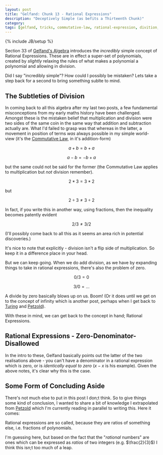 ```yaml
---
layout: post
title: "Gelfand: Chunk 13 - Rational Expressions"
description: "Deceptively Simple (as befits a Thirteenth Chunk)"
category: 
tags: [gelfand, tricks, commutative-law, rational-expression, divition, polynomials]
---
```

{% include JB/setup %}

Section 33 of [Gelfand's Algebra](https://www.amazon.co.uk/Algebra-I-M-Gelfand/dp/0817636773) introduces the _incredibly_ simple concept of Rational Expressions.  These are in effect a super-set of polynomials, created by _slightly_ relaxing the rules of what makes a polynomial a polynomial and allowing in division.

Did I say "incredibly simple"? How could I possibly be mistaken? Lets take a step back for a second to bring something sublte to mind.

## The Subtleties of Division
In coming back to all this algebra after my last two posts, a few fundamental misconceptions from my early maths history have been challenged.  Amongst these is the mistaken belief that multiplication and division were two sides of the same coin in the same way that addition and subtraction actually are.  What I'd failed to grasp was that whereas in the latter, a movement in position of terms _was_ always possible in my simple world-view (it's the [Commutative Law](https://andrewharmellaw.github.io/2016/11/23/gelfands-algebra-chunk-2-commutative-associative-and-distributive-laws), in it's addition-form) 

$$ a + b = b + a $$

$$ a - b = -b + a $$

but the same could not be said for the former (the Commutative Law applies to multiplication but _not_ division remember).

$$ 2 * 3 = 3 * 2 $$

but

$$ 2 \div 3 \ne 3 \div 2$$

In fact, if you write this in another way, using fractions, then the inequality becomes patently evident

$$ 2 / 3 \ne 3 / 2$$

(I'll possibly come back to all this as it seems an area rich in potential discoveries.)

It's nice to note that explicitly - division isn't a flip side of multiplication.  So keep it in a difference place in your head.

But we can keep going.  When we do add division, as we have by expanding things to take in rational expressions, there's also the problem of zero.

$$ 0 / 3 = 0 $$

$$ 3/0 = ...$$

A divide by zero basically blows up on us. Boom! (Or it does until we get on to the concept of infinity which is another post, perhaps when I get back to [Turing](http://www.turingarchive.org/browse.php/b/12) and [Petzold](https://www.amazon.co.uk/Annotated-Turing-Through-Historic-Computability/dp/0470229055)).

With these in mind, we can get back to the concept in hand; Rational Expressions.

## Rational Expressions - Zero-Denominator-Disallowed

In the intro to these, Gelfand basically points out the latter of the two realisations above - you can't have a denominator in a rational expression which is zero, or is _identically equal to zero_ ($x - x$ is his example).  Given the above notes, it's clear why this is the case.

## Some Form of Concluding Aside
There's not much else to put in this post I don;t think.  So to give things some kind of conclusion, I wanted to share a bit of knowledge I extrapolated from [Petzold](https://www.amazon.co.uk/Annotated-Turing-Through-Historic-Computability/dp/0470229055) which I'm currently reading in parallel to writing this.  Here it comes:

Rational expressions are so called, because they are ratios of something else, i.e. fractions of polynomials.  

I'm guessing here, but based on the fact that the "_rational_ numbers" are ones which can be expressed as _ratios_ of two integers (e.g. $\frac{2}{3}$) I think this isn;t too much of a leap.